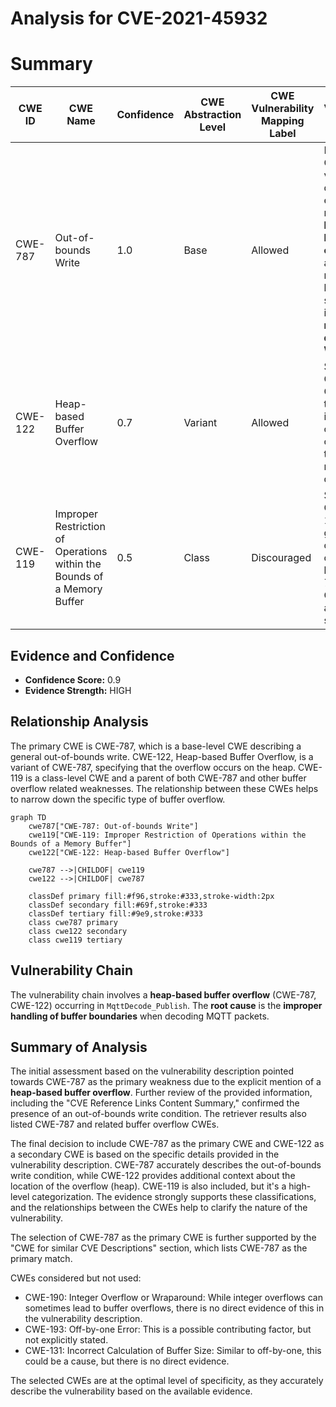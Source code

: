 # Analysis for CVE-2021-45932

# Summary
| CWE ID | CWE Name | Confidence | CWE Abstraction Level | CWE Vulnerability Mapping Label | CWE-Vulnerability Mapping Notes |
|---|---|---|---|---|---|
| CWE-787 | Out-of-bounds Write | 1.0 | Base | Allowed | Primary CWE. The vulnerability description explicitly mentions a **heap-based buffer overflow**, and the reference links content summary indicates a **null-dereference WRITE**. |
| CWE-122 | Heap-based Buffer Overflow | 0.7 | Variant | Allowed | Secondary CWE. While CWE-787 is the primary issue, the overflow occurring on the heap is a relevant detail. |
| CWE-119 | Improper Restriction of Operations within the Bounds of a Memory Buffer | 0.5 | Class | Discouraged | Secondary CWE. CWE-119 is a general class of buffer overflows, but CWE-787 and CWE-122 are more specific. |

## Evidence and Confidence

*   **Confidence Score:** 0.9
*   **Evidence Strength:** HIGH

## Relationship Analysis
The primary CWE is CWE-787, which is a base-level CWE describing a general out-of-bounds write. CWE-122, Heap-based Buffer Overflow, is a variant of CWE-787, specifying that the overflow occurs on the heap. CWE-119 is a class-level CWE and a parent of both CWE-787 and other buffer overflow related weaknesses. The relationship between these CWEs helps to narrow down the specific type of buffer overflow.

```mermaid
graph TD
    cwe787["CWE-787: Out-of-bounds Write"]
    cwe119["CWE-119: Improper Restriction of Operations within the Bounds of a Memory Buffer"]
    cwe122["CWE-122: Heap-based Buffer Overflow"]
    
    cwe787 -->|CHILDOF| cwe119
    cwe122 -->|CHILDOF| cwe787
    
    classDef primary fill:#f96,stroke:#333,stroke-width:2px
    classDef secondary fill:#69f,stroke:#333
    classDef tertiary fill:#9e9,stroke:#333
    class cwe787 primary
    class cwe122 secondary
    class cwe119 tertiary
```

## Vulnerability Chain
The vulnerability chain involves a **heap-based buffer overflow** (CWE-787, CWE-122) occurring in `MqttDecode_Publish`. The **root cause** is the **improper handling of buffer boundaries** when decoding MQTT packets.

## Summary of Analysis
The initial assessment based on the vulnerability description pointed towards CWE-787 as the primary weakness due to the explicit mention of a **heap-based buffer overflow**. Further review of the provided information, including the "CVE Reference Links Content Summary," confirmed the presence of an out-of-bounds write condition. The retriever results also listed CWE-787 and related buffer overflow CWEs.

The final decision to include CWE-787 as the primary CWE and CWE-122 as a secondary CWE is based on the specific details provided in the vulnerability description. CWE-787 accurately describes the out-of-bounds write condition, while CWE-122 provides additional context about the location of the overflow (heap). CWE-119 is also included, but it's a high-level categorization. The evidence strongly supports these classifications, and the relationships between the CWEs help to clarify the nature of the vulnerability.

The selection of CWE-787 as the primary CWE is further supported by the "CWE for similar CVE Descriptions" section, which lists CWE-787 as the primary match.

CWEs considered but not used:

*   CWE-190: Integer Overflow or Wraparound: While integer overflows can sometimes lead to buffer overflows, there is no direct evidence of this in the vulnerability description.
*   CWE-193: Off-by-one Error: This is a possible contributing factor, but not explicitly stated.
*   CWE-131: Incorrect Calculation of Buffer Size: Similar to off-by-one, this could be a cause, but there is no direct evidence.

The selected CWEs are at the optimal level of specificity, as they accurately describe the vulnerability based on the available evidence.